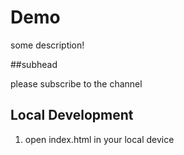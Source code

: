 # Demo

some description!

##subhead 

please subscribe to the channel 
## Local Development 
1. open index.html in your local device 

